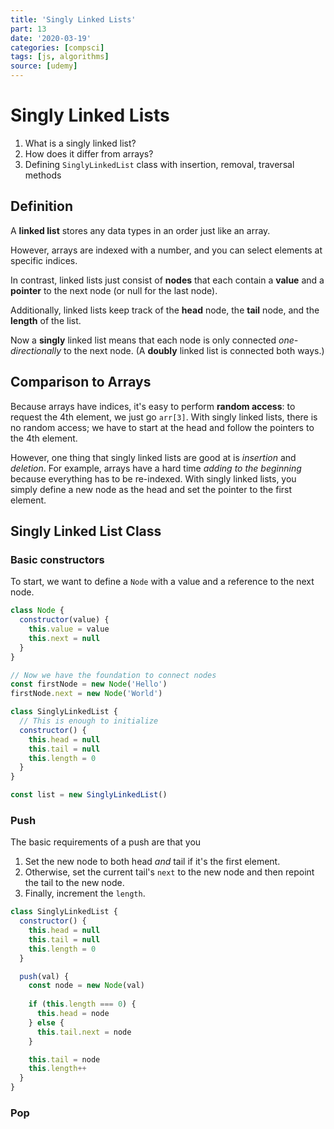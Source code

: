 ```yaml
---
title: 'Singly Linked Lists'
part: 13
date: '2020-03-19'
categories: [compsci]
tags: [js, algorithms]
source: [udemy]
---
```


# Singly Linked Lists

1. What is a singly linked list?
2. How does it differ from arrays?
3. Defining `SinglyLinkedList` class with insertion, removal, traversal methods

## Definition

A **linked list** stores any data types in an order just like an array.

However, arrays are indexed with a number, and you can select elements at specific indices.

In contrast, linked lists just consist of **nodes** that each contain a **value** and a  **pointer** to the next node (or null for the last node).

Additionally, linked lists keep track of the **head** node, the **tail** node, and the **length** of the list.

Now a **singly** linked list means that each node is only connected *one-directionally* to the next node. (A **doubly** linked list is connected both ways.)

## Comparison to Arrays

Because arrays have indices, it's easy to perform **random access**: to request the 4th element, we just go `arr[3]`. With singly linked lists, there is no random access; we have to start at the head and follow the pointers to the 4th element.

However, one thing that singly linked lists are good at is *insertion* and *deletion*. For example, arrays have a hard time *adding to the beginning* because everything has to be re-indexed. With singly linked lists, you simply define a new node as the head and set the pointer to the first element.

## Singly Linked List Class

### Basic constructors

To start, we want to define a `Node` with a value and a reference to the next node.

```js
class Node {
  constructor(value) {
    this.value = value
    this.next = null
  }
}

// Now we have the foundation to connect nodes
const firstNode = new Node('Hello')
firstNode.next = new Node('World')

class SinglyLinkedList {
  // This is enough to initialize
  constructor() {
    this.head = null
    this.tail = null
    this.length = 0
  }
}

const list = new SinglyLinkedList()
```

### Push

The basic requirements of a push are that you

1. Set the new node to both head *and* tail if it's the first element.
2. Otherwise, set the current tail's `next` to the new node and then repoint the tail to the new node.
3. Finally, increment the `length`.

```js
class SinglyLinkedList {
  constructor() {
    this.head = null
    this.tail = null
    this.length = 0
  }

  push(val) {
    const node = new Node(val)
    
    if (this.length === 0) {
      this.head = node
    } else {
      this.tail.next = node
    }

    this.tail = node
    this.length++
  }
}
```

### Pop

